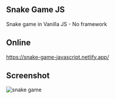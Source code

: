 ## Snake Game JS

Snake game in Vanilla JS - No framework

## Online

https://snake-game-javascript.netlify.app/

## Screenshot

<img src="" alt="snake game" />
